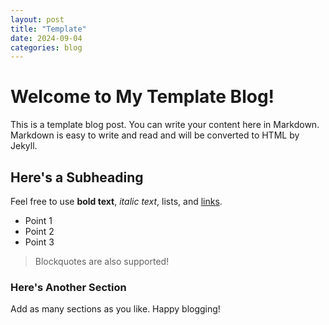 ```yaml
---
layout: post
title: "Template"
date: 2024-09-04
categories: blog
---
```


# Welcome to My Template Blog!

This is a template blog post. You can write your content here in Markdown. Markdown is easy to write and read and will be converted to HTML by Jekyll. 

## Here's a Subheading

Feel free to use **bold text**, *italic text*, lists, and [links](https://example.com).

- Point 1
- Point 2
- Point 3

> Blockquotes are also supported!

### Here's Another Section

Add as many sections as you like. Happy blogging!